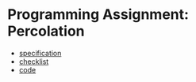 # Programming Assignment: Percolation

- [specification](http://coursera.cs.princeton.edu/algs4/assignments/percolation.html)
- [checklist](http://coursera.cs.princeton.edu/algs4/checklists/percolation.html)
- [code](.)